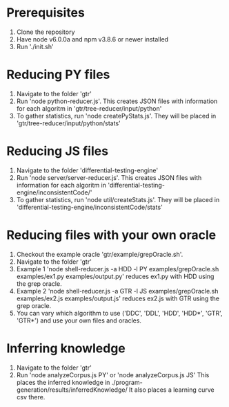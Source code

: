 Prerequisites
=============
1. Clone the repository
2. Have node v6.0.0a and npm v3.8.6 or newer installed
3. Run './init.sh'

Reducing PY files
=================
1. Navigate to the folder 'gtr'
2. Run 'node python-reducer.js'. This creates JSON files with information for each algoritm in 'gtr/tree-reducer/input/python'
3. To gather statistics, run 'node createPyStats.js'. They will be placed in 'gtr/tree-reducer/input/python/stats'


Reducing JS files
=================
1. Navigate to the folder 'differential-testing-engine'
2. Run 'node server/server-reducer.js'. This creates JSON files with information for each algoritm in 'differential-testing-engine/inconsistentCode/'
3. To gather statistics, run 'node util/createStats.js'. They will be placed in 'differential-testing-engine/inconsistentCode/stats'


Reducing files with your own oracle
===================================
1. Checkout the example oracle 'gtr/example/grepOracle.sh'.
2. Navigate to the folder 'gtr'
3. Example 1 'node shell-reducer.js -a HDD -l PY examples/grepOracle.sh examples/ex1.py examples/output.py' reduces ex1.py with HDD using the grep oracle.
4. Example 2 'node shell-reducer.js -a GTR -l JS examples/grepOracle.sh examples/ex2.js examples/output.js' reduces ex2.js with GTR using the grep oracle.
5. You can vary which algorithm to use ('DDC', 'DDL', 'HDD', 'HDD*', 'GTR', 'GTR*') and use your own files and oracles.


Inferring knowledge
===================
1. Navigate to the folder 'gtr'
2. Run 'node analyzeCorpus.js PY' or 'node analyzeCorpus.js JS'
   This places the inferred knowledge in ./program-generation/results/inferredKnowledge/
   It also places a learning curve csv there.
